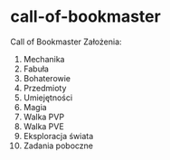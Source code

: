call-of-bookmaster
==================

Call of Bookmaster
Założenia:
1. Mechanika
2. Fabuła
3. Bohaterowie
4. Przedmioty
5. Umiejętności
6. Magia
7. Walka PVP
8. Walka PVE
9. Eksploracja świata
10. Zadania poboczne